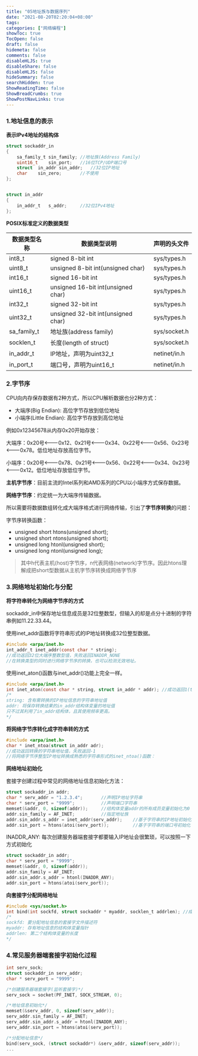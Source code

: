 ```yaml
---
title: "05地址族与数据序列"
date: "2021-08-20T02:20:04+08:00"
tags:
categories: ["网络编程"]
showToc: true
TocOpen: false
draft: false
hidemeta: false
comments: false
disableHLJS: true
disableShare: false
disableHLJS: false
hideSummary: false
searchHidden: true
ShowReadingTime: false
ShowBreadCrumbs: true
ShowPostNavLinks: true
---
```




### 1.地址信息的表示

**表示IPv4地址的结构体**

```c
struct sockaddr_in
{
    sa_family_t	sin_family;	//地址族(Address Family)
    uint16_t	sin_port;	//16位TCP/UDP端口号
    struct	in_addr	sin_addr;	//32位IP地址
    char	sin_zero;		//不使用
};


struct in_addr
{
    in_addr_t	s_addr;		//32位IPv4地址
};
```

**POSIX标准定义的数据类型**

| 数据类型名称 | 数据类型说明                       | 声明的头文件 |
| ------------ | ---------------------------------- | ------------ |
| int8_t       | signed 8-bit int                   | sys/types.h  |
| uint8_t      | unsigned 8-bit int(unsigned char)  | sys/types.h  |
| int16_t      | signed 16-bit int                  | sys/types.h  |
| uint16_t     | unsigned 16-bit int(unsigned char) | sys/types.h  |
| int32_t      | signed 32-bit int                  | sys/types.h  |
| uint32_t     | unsigned 32-bit int(unsigned char) | sys/types.h  |
| sa_family_t  | 地址族(address family)             | sys/socket.h |
| socklen_t    | 长度(length of struct)             | sys/socket.h |
| in_addr_t    | IP地址，声明为uint32_t             | netinet/in.h |
| in_port_t    | 端口号，声明为uint16_t             | netinet/in.h |

### 2.字节序

CPU向内存保存数据有2种方式，所以CPU解析数据也分2种方式：

- 大端序(Big Endian): 高位字节存放到低位地址
- 小端序(Little Endian): 高位字节存放到高位地址

例如0x12345678从内存0x20开始存放：

大端序：0x20号<---0x12、0x21号<---0x34、0x22号<---0x56、0x23号<---0x78。低位地址存放高位字节。

小端序：0x20号<---0x78、0x21号<---0x56、0x22号<---0x34、0x23号<---0x12。低位地址存放低位字节。

**主机字节序**：目前主流的Intel系列和AMD系列的CPU以小端序方式保存数据。

**网络字节序**：约定统一为大端序传输数据。

所以需要将数据数组转化成大端序格式进行网络传输，引出了**字节序转换**的问题：

字节序转换函数：

- unsigned short htons(unsigned short);
- unsigned short ntons(unsigned short);
- unsigned long htonl(unsigned short);
- unsigned long ntonl(unsigned long);

> 其中h代表主机(host)字节序，n代表网络(network)字节序。因此htons理解成把short型数据从主机字节序转换成网络字节序

### 3.网络地址初始化与分配

**将字符串转化为网络字节序的方式**

sockaddr_in中保存地址信息成员是32位整数型，但输入的却是点分十进制的字符串例如11.22.33.44。

使用inet_addr函数将字符串形式的IP地址转换成32位整型数据。

```c
#include <arpa/inet.h>
int_addr_t inet_addr(const char * string);	
//成功返回32位大端序整数型值，失败返回INADDR_NONE
//在转换类型的同时进行网络字节序的转换，也可以检测无效地址。
```

使用inet_aton()函数与inet_addr()功能上完全一样。

```c
#include <arpa/inet.h>
int inet_aton(const char * string, struct in_addr * addr); //成功返回1(true)，失败返回0(false)
/*
string: 含有需转换的IP地址信息的字符串地址值
addr: 将保存转换结果的in_addr结构体变量的地址值
只不过其利用了in_addr结构体，且其使用频率更高。
*/
```

**将网络字节序转化成字符串转的方式**

```c
#include <arpa/inet.h>
char * inet_ntoa(struct in_addr adr); 
//成功返回转换的字符串地址值，失败返回-1
//将网络字节序整型IP地址转换成熟悉的字符串形式的inet_ntoa()函数：
```



**网络地址初始化**

套接字创建过程中常见的网络地址信息初始化方法：

```c
struct sockaddr_in addr;
char * serv_addr = "1.2.3.4";		//声明IP地址字符串
char * serv_port = "9999";			//声明端口字符串
memset(&addr, 0, sizeof(addr));		//结构体变量addr的所有成员变量初始化为0
addr.sin_family = AF_INET;			//指定地址族
addr.sin_addr.s_addr = inet_addr(serv_addr);	//基于字符串的IP地址初始化
addr.sin_port = htons(atoi(serv_port));			//基于字符串的端口号初始化
```

INADDR_ANY: 每次创建服务器端套接字都要输入IP地址会很繁琐，可以按照一下方式初始化

```c
struct sockaddr_in addr;
char * serv_port = "9999";
memset(&addr, 0, sizeof(addr));
addr.sin_family = AF_INET;
addr.sin_addr.s_addr = htonl(INADDR_ANY);
addr.sin_port = htons(atoi(serv_port));
```

**向套接字分配网络地址**

```c
#include <sys/socket.h>
int bind(int sockfd, struct sockaddr * myaddr, socklen_t addrlen); //成功返回0，失败返回-1
/*
sockfd: 要分配地址信息的套接字文件描述符
myaddr: 存有地址信息的结构体变量指针
addrlen: 第二个结构体变量的长度
*/
```

### 4.常见服务器端套接字初始化过程

```c
int serv_sock;
struct sockaddr_in serv_addr;
char * serv_port = "9999";

/*创建服务器端套接字(监听套接字)*/
serv_sock = socket(PF_INET, SOCK_STREAM, 0);

/*地址信息初始化*/
memset(&serv_addr, 0, sizeof(serv_addr));
serv_addr.sin_family = AF_INET;
serv_addr.sin_addr.s_addr = htonl(INADDR_ANY);
serv_addr.sin_port = htons(atoi(serv_port));

/*分配地址信息*/
bind(serv_sock, (struct sockaddr*) &serv_addr, sizeof(serv_addr));
...
```

